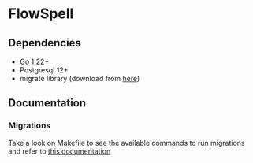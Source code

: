 # FlowSpell

## Dependencies

* Go 1.22+
* Postgresql 12+
* migrate library (download from [here](https://github.com/golang-migrate/migrate/releases))

## Documentation

### Migrations

Take a look on Makefile to see the available commands to run migrations and refer to [this documentation](https://github.com/golang-migrate/migrate/blob/master/database/postgres/TUTORIAL.md)

